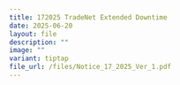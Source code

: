 ```yaml
---
title: 172025 TradeNet Extended Downtime
date: 2025-06-20
layout: file
description: ""
image: ""
variant: tiptap
file_url: /files/Notice_17_2025_Ver_1.pdf
---
```

